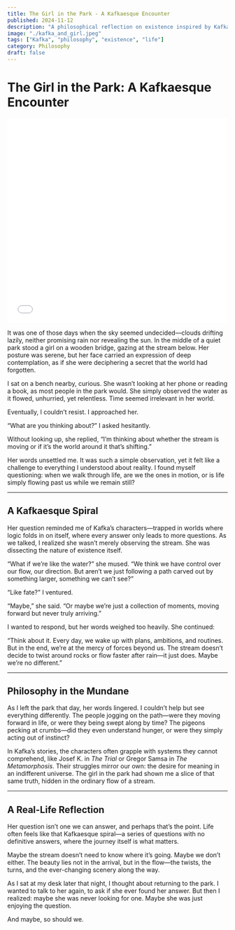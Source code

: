 ```yaml
---
title: The Girl in the Park - A Kafkaesque Encounter  
published: 2024-11-12  
description: "A philosophical reflection on existence inspired by Kafka's themes of absurdity and fate."  
image: "./kafka_and_girl.jpeg"  
tags: ["Kafka", "philosophy", "existence", "life"]  
category: Philosophy  
draft: false  
---
```


# The Girl in the Park: A Kafkaesque Encounter

<iframe width="100%" height="468" src="//player.bilibili.com/player.html?bvid=BV1fK4y1s7Qf&p=1" scrolling="no" border="0" frameborder="no" framespacing="0" allowfullscreen="true"> </iframe>

It was one of those days when the sky seemed undecided—clouds drifting lazily, neither promising rain nor revealing the sun. In the middle of a quiet park stood a girl on a wooden bridge, gazing at the stream below. Her posture was serene, but her face carried an expression of deep contemplation, as if she were deciphering a secret that the world had forgotten.

I sat on a bench nearby, curious. She wasn’t looking at her phone or reading a book, as most people in the park would. She simply observed the water as it flowed, unhurried, yet relentless. Time seemed irrelevant in her world.

Eventually, I couldn’t resist. I approached her.

“What are you thinking about?” I asked hesitantly.

Without looking up, she replied, “I’m thinking about whether the stream is moving or if it’s the world around it that’s shifting.”

Her words unsettled me. It was such a simple observation, yet it felt like a challenge to everything I understood about reality. I found myself questioning: when we walk through life, are we the ones in motion, or is life simply flowing past us while we remain still?

---

## A Kafkaesque Spiral

Her question reminded me of Kafka’s characters—trapped in worlds where logic folds in on itself, where every answer only leads to more questions. As we talked, I realized she wasn’t merely observing the stream. She was dissecting the nature of existence itself.

“What if we’re like the water?” she mused. “We think we have control over our flow, our direction. But aren’t we just following a path carved out by something larger, something we can’t see?”

“Like fate?” I ventured.

“Maybe,” she said. “Or maybe we’re just a collection of moments, moving forward but never truly arriving.”

I wanted to respond, but her words weighed too heavily. She continued:

“Think about it. Every day, we wake up with plans, ambitions, and routines. But in the end, we’re at the mercy of forces beyond us. The stream doesn’t decide to twist around rocks or flow faster after rain—it just does. Maybe we’re no different.”

---

## Philosophy in the Mundane

As I left the park that day, her words lingered. I couldn’t help but see everything differently. The people jogging on the path—were they moving forward in life, or were they being swept along by time? The pigeons pecking at crumbs—did they even understand hunger, or were they simply acting out of instinct?

In Kafka’s stories, the characters often grapple with systems they cannot comprehend, like Josef K. in *The Trial* or Gregor Samsa in *The Metamorphosis*. Their struggles mirror our own: the desire for meaning in an indifferent universe. The girl in the park had shown me a slice of that same truth, hidden in the ordinary flow of a stream.

---

## A Real-Life Reflection

Her question isn’t one we can answer, and perhaps that’s the point. Life often feels like that Kafkaesque spiral—a series of questions with no definitive answers, where the journey itself is what matters.

Maybe the stream doesn’t need to know where it’s going. Maybe we don’t either. The beauty lies not in the arrival, but in the flow—the twists, the turns, and the ever-changing scenery along the way.

As I sat at my desk later that night, I thought about returning to the park. I wanted to talk to her again, to ask if she ever found her answer. But then I realized: maybe she was never looking for one. Maybe she was just enjoying the question.

And maybe, so should we.
